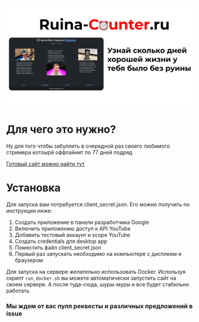  <a href="https://ruina-counter.ru/"><p align="center"> <img src="https://github.com/lavaFrai/RuinaCounter/blob/master/static/media/ruina-banner.png?raw=true"></p></a>

# Для чего это нужно?
Ну для того чтобы забуллить в очередной раз своего любимого стримера котоырй оффлайнит по 77 дней подряд

<a href="https://ruina-counter.ru/">Готовый сайт можно найти тут</a>

# Установка
Для запуска вам потребуется client_secret.json. Его можно получить по инструкции ниже:

1) Создать приложение в панели разработчика Google
2) Включить приложению доступ к API YouTube
3) Добавить тестовый аккаунт и scope YouTube
4) Создать credentials для desktop app
5) Поместить файл client_secret.json
6) Первый раз запускать необходимо на компьютере с дисплеем и браузером

Для запуска на сервере желательно использовать Docker.
Используя скрипт `run_docker.sh` вы можете автоматически запустить сайт на своем сервере. А после туда-сюда, шуры-муры и все будет стабильно работать

### Мы ждем от вас пулл реквесты и различных предложений в issue
